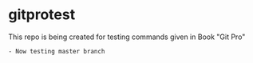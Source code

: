# gitprotest
This repo is being created for testing commands given in Book "Git Pro"

	- Now testing master branch
